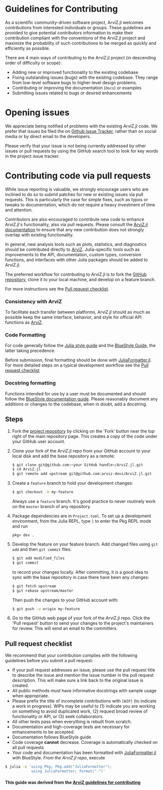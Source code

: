 # Guidelines for Contributing

As a scientific community-driven software project, ArviZ.jl welcomes contributions from interested individuals or groups.
These guidelines are provided to give potential contributors information to make their contribution compliant with the conventions of the ArviZ.jl project and maximize the probability of such contributions to be merged as quickly and efficiently as possible.

There are 4 main ways of contributing to the ArviZ.jl project (in descending order of difficulty or scope):

  - Adding new or improved functionality to the existing codebase
  - Fixing outstanding issues (bugs) with the existing codebase. They range from low-level software bugs to higher-level design problems.
  - Contributing or improving the documentation (`docs`) or examples
  - Submitting issues related to bugs or desired enhancements

# Opening issues

We appreciate being notified of problems with the existing ArviZ.jl code.
We prefer that issues be filed the on [Github Issue Tracker](https://github.com/arviz-devs/ArviZ.jl/issues), rather than on social media or by direct email to the developers.

Please verify that your issue is not being currently addressed by other issues or pull requests by using the GitHub search tool to look for key words in the project issue tracker.

# Contributing code via pull requests

While issue reporting is valuable, we strongly encourage users who are inclined to do so to submit patches for new or existing issues via pull requests.
This is particularly the case for simple fixes, such as typos or tweaks to documentation, which do not require a heavy investment
of time and attention.

Contributors are also encouraged to contribute new code to enhance ArviZ.jl's functionality, also via pull requests.
Please consult the [ArviZ.jl documentation](https://arviz-devs.github.io/ArviZ.jl/) to ensure that any new contribution does not strongly overlap with existing functionality.

In general, new analysis tools such as plots, statistics, and diagnostics should be contributed directly to [ArviZ](https://arviz-devs.github.io/arviz/).
Julia-specific tools such as improvements to the API, documentation, custom types, conversion functions, and interfaces with other Julia packages should be added to ArviZ.jl.

The preferred workflow for contributing to ArviZ.jl is to fork
the [GitHub repository](https://github.com/arviz-devs/ArviZ.jl/), clone it to your local machine, and develop on a feature branch.

For more instructions see the [Pull request checklist](#pull-request-checklist).

### Consistency with ArviZ

To facilitate each transfer between platforms, ArviZ.jl should as much as possible keep the same interface, behavior, and style for official API functions as [ArviZ](https://arviz-devs.github.io).

### Code Formatting

For code generally follow the [Julia style guide](https://docs.julialang.org/en/v1/manual/style-guide/index.html) and the [BlueStyle Guide](https://github.com/invenia/BlueStyle), the latter taking precedence.

Before submission, final formatting should be done with
[JuliaFormatter.jl](https://github.com/domluna/JuliaFormatter.jl).
For more detailed steps on a typical development workflow see the
[Pull request checklist](#pull-request-checklist)

### Docstring formatting

Functions intended for use by a user must be documented and should follow the [BlueStyle documentation guide](https://github.com/invenia/BlueStyle#documentation).
Please reasonably document any additions or changes to the codebase, when in doubt, add a docstring.

## Steps

 1. Fork the [project repository](https://github.com/arviz-devs/ArviZ.jl/) by clicking on the 'Fork' button near the top right of the main repository page. This creates a copy of the code under your GitHub user account.

 2. Clone your fork of the ArviZ.jl repo from your GitHub account to your local disk and add the base repository as a remote:
    
    ```bash
    $ git clone git@github.com:<your GitHub handle>/ArviZ.jl.git
    $ cd ArviZ.jl
    $ git remote add upstream git@github.com:arviz-devs/ArviZ.jl.git
    ```
 3. Create a ``feature`` branch to hold your development changes:
    
    ```bash
    $ git checkout -b my-feature
    ```
    
    Always use a ``feature`` branch.
    It's good practice to never routinely work on the ``master`` branch of any repository.
 4. Package dependencies are in ``Project.toml``.
    To set up a development environment, from the Julia REPL, type `]` to enter the Pkg REPL mode and run
    
    ```
    pkg> dev .
    ```
 5. Develop the feature on your feature branch.
    Add changed files using ``git add`` and then ``git commit`` files:
    
    ```bash
    $ git add modified_files
    $ git commit
    ```
    
    to record your changes locally.
    After committing, it is a good idea to sync with the base repository in case there have been any changes:
    
    ```bash
    $ git fetch upstream
    $ git rebase upstream/master
    ```
    
    Then push the changes to your GitHub account with:
    
    ```bash
    $ git push -u origin my-feature
    ```
 6. Go to the GitHub web page of your fork of the ArviZ.jl repo.
    Click the 'Pull request' button to send your changes to the project's maintainers for review.
    This will send an email to the committers.

## Pull request checklist

We recommend that your contribution complies with the following guidelines before you submit a pull request:

  - If your pull request addresses an issue, please use the pull request title to describe the issue and mention the issue number in the pull request description.
    This will make sure a link back to the original issue is created.
  - All public methods must have informative docstrings with sample usage when appropriate.
  - Please prefix the title of incomplete contributions with `[WIP]` (to indicate a work in progress).
    WIPs may be useful to (1) indicate you are working on something to avoid duplicated work, (2) request broad review of functionality or API, or (3) seek collaborators.
  - All other tests pass when everything is rebuilt from scratch.
  - Documentation and high-coverage tests are necessary for enhancements to be accepted.
  - Documentation follows BlueStyle guide
  - Code coverage **cannot** decrease.
    Coverage is automatically checked on all pull requests
  - Your code and documentation has been formatted with [JuliaFormatter.jl](https://github.com/domluna/JuliaFormatter.jl) with BlueStyle.
    _From the ArviZ.jl repo_, execute

```bash
$ julia -e 'using Pkg; Pkg.add("JuliaFormatter");
            using JuliaFormatter; format(".")'
```

#### This guide was derived from the [ArviZ guidelines for contributing](https://github.com/arviz-devs/arviz/blob/master/CONTRIBUTING.md)
